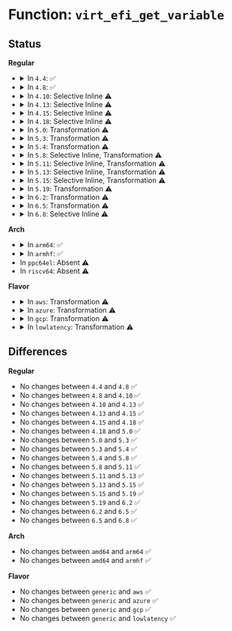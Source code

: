 # Function: <code>virt_efi_get_variable</code>

## Status
<b>Regular</b>
<ul>
<li>
<details>
<summary>In <code>4.4</code>: ✅</summary>

```c
efi_status_t virt_efi_get_variable(efi_char16_t *name, efi_guid_t *vendor, u32 *attr, long unsigned int *data_size, void *data);
```

**Collision:** Unique Static

**Inline:** No

**Transformation:** False

**Instances:**

```
In drivers/firmware/efi/runtime-wrappers.c (ffffffff816d4d40)
Location: drivers/firmware/efi/runtime-wrappers.c:152
Inline: False
```
**Symbols:**

```
ffffffff816d4d40-ffffffff816d4dcf: virt_efi_get_variable (STB_LOCAL)
```
</details>
</li>
<li>
<details>
<summary>In <code>4.8</code>: ✅</summary>

```c
efi_status_t virt_efi_get_variable(efi_char16_t *name, efi_guid_t *vendor, u32 *attr, long unsigned int *data_size, void *data);
```

**Collision:** Unique Static

**Inline:** No

**Transformation:** False

**Instances:**

```
In drivers/firmware/efi/runtime-wrappers.c (ffffffff81738ee0)
Location: drivers/firmware/efi/runtime-wrappers.c:133
Inline: False
```
**Symbols:**

```
ffffffff81738ee0-ffffffff81738ff5: virt_efi_get_variable (STB_LOCAL)
```
</details>
</li>
<li>
<details>
<summary>In <code>4.10</code>: Selective Inline ⚠️</summary>

```c
efi_status_t virt_efi_get_variable(efi_char16_t *name, efi_guid_t *vendor, u32 *attr, long unsigned int *data_size, void *data);
```

**Collision:** Unique Static

**Inline:** Selective

**Transformation:** False

**Instances:**

```
In drivers/firmware/efi/runtime-wrappers.c (ffffffff8176c050)
Location: drivers/firmware/efi/runtime-wrappers.c:139
Inline: True
```
**Symbols:**

```
ffffffff8176c050-ffffffff8176c185: virt_efi_get_variable (STB_LOCAL)
```
</details>
</li>
<li>
<details>
<summary>In <code>4.13</code>: Selective Inline ⚠️</summary>

```c
efi_status_t virt_efi_get_variable(efi_char16_t *name, efi_guid_t *vendor, u32 *attr, long unsigned int *data_size, void *data);
```

**Collision:** Unique Static

**Inline:** Selective

**Transformation:** False

**Instances:**

```
In drivers/firmware/efi/runtime-wrappers.c (ffffffff8178a410)
Location: drivers/firmware/efi/runtime-wrappers.c:139
Inline: True
```
**Symbols:**

```
ffffffff8178a410-ffffffff8178a544: virt_efi_get_variable (STB_LOCAL)
```
</details>
</li>
<li>
<details>
<summary>In <code>4.15</code>: Selective Inline ⚠️</summary>

```c
efi_status_t virt_efi_get_variable(efi_char16_t *name, efi_guid_t *vendor, u32 *attr, long unsigned int *data_size, void *data);
```

**Collision:** Unique Static

**Inline:** Selective

**Transformation:** False

**Instances:**

```
In drivers/firmware/efi/runtime-wrappers.c (ffffffff81800980)
Location: drivers/firmware/efi/runtime-wrappers.c:139
Inline: True
```
**Symbols:**

```
ffffffff81800980-ffffffff81800ada: virt_efi_get_variable (STB_LOCAL)
```
</details>
</li>
<li>
<details>
<summary>In <code>4.18</code>: Selective Inline ⚠️</summary>

```c
efi_status_t virt_efi_get_variable(efi_char16_t *name, efi_guid_t *vendor, u32 *attr, long unsigned int *data_size, void *data);
```

**Collision:** Unique Static

**Inline:** Selective

**Transformation:** False

**Instances:**

```
In drivers/firmware/efi/runtime-wrappers.c (ffffffff81849ef0)
Location: drivers/firmware/efi/runtime-wrappers.c:139
Inline: True
```
**Symbols:**

```
ffffffff81849ef0-ffffffff8184a00a: virt_efi_get_variable (STB_LOCAL)
```
</details>
</li>
<li>
<details>
<summary>In <code>5.0</code>: Transformation ⚠️</summary>

```c
efi_status_t virt_efi_get_variable(efi_char16_t *name, efi_guid_t *vendor, u32 *attr, long unsigned int *data_size, void *data);
```

**Collision:** Unique Static

**Inline:** No

**Transformation:** True

**Instances:**

```
In drivers/firmware/efi/runtime-wrappers.c (0)
Location: drivers/firmware/efi/runtime-wrappers.c:287
Inline: False
```
**Symbols:**

```
ffffffff81875fe0-ffffffff81876125: virt_efi_get_variable (STB_LOCAL)
ffffffff8187727f-ffffffff818772b6: virt_efi_get_variable.cold.9 (STB_LOCAL)
```
</details>
</li>
<li>
<details>
<summary>In <code>5.3</code>: Transformation ⚠️</summary>

```c
efi_status_t virt_efi_get_variable(efi_char16_t *name, efi_guid_t *vendor, u32 *attr, long unsigned int *data_size, void *data);
```

**Collision:** Unique Static

**Inline:** No

**Transformation:** True

**Instances:**

```
In drivers/firmware/efi/runtime-wrappers.c (0)
Location: drivers/firmware/efi/runtime-wrappers.c:299
Inline: False
```
**Symbols:**

```
ffffffff818ba1f0-ffffffff818ba33b: virt_efi_get_variable (STB_LOCAL)
ffffffff818bb70f-ffffffff818bb746: virt_efi_get_variable.cold (STB_LOCAL)
```
</details>
</li>
<li>
<details>
<summary>In <code>5.4</code>: Transformation ⚠️</summary>

```c
efi_status_t virt_efi_get_variable(efi_char16_t *name, efi_guid_t *vendor, u32 *attr, long unsigned int *data_size, void *data);
```

**Collision:** Unique Static

**Inline:** No

**Transformation:** True

**Instances:**

```
In drivers/firmware/efi/runtime-wrappers.c (0)
Location: drivers/firmware/efi/runtime-wrappers.c:299
Inline: False
```
**Symbols:**

```
ffffffff818ecc90-ffffffff818ecddb: virt_efi_get_variable (STB_LOCAL)
ffffffff818ee1af-ffffffff818ee1e6: virt_efi_get_variable.cold (STB_LOCAL)
```
</details>
</li>
<li>
<details>
<summary>In <code>5.8</code>: Selective Inline, Transformation ⚠️</summary>

```c
efi_status_t virt_efi_get_variable(efi_char16_t *name, efi_guid_t *vendor, u32 *attr, long unsigned int *data_size, void *data);
```

**Collision:** Unique Static

**Inline:** Selective

**Transformation:** True

**Instances:**

```
In drivers/firmware/efi/runtime-wrappers.c (ffffffff819c0350)
Location: drivers/firmware/efi/runtime-wrappers.c:299
Inline: True
```
**Symbols:**

```
ffffffff819c0220-ffffffff819c034d: virt_efi_get_variable.part.0 (STB_LOCAL)
ffffffff819c1bda-ffffffff819c1c11: virt_efi_get_variable.part.0.cold (STB_LOCAL)
ffffffff819c0350-ffffffff819c03ae: virt_efi_get_variable (STB_LOCAL)
```
</details>
</li>
<li>
<details>
<summary>In <code>5.11</code>: Selective Inline, Transformation ⚠️</summary>

```c
efi_status_t virt_efi_get_variable(efi_char16_t *name, efi_guid_t *vendor, u32 *attr, long unsigned int *data_size, void *data);
```

**Collision:** Unique Static

**Inline:** Selective

**Transformation:** True

**Instances:**

```
In drivers/firmware/efi/runtime-wrappers.c (ffffffff819c1a20)
Location: drivers/firmware/efi/runtime-wrappers.c:299
Inline: True
```
**Symbols:**

```
ffffffff819c18f0-ffffffff819c1a1d: virt_efi_get_variable.part.0 (STB_LOCAL)
ffffffff81c2cba0-ffffffff81c2cbd7: virt_efi_get_variable.part.0.cold (STB_LOCAL)
ffffffff819c1a20-ffffffff819c1a7e: virt_efi_get_variable (STB_LOCAL)
```
</details>
</li>
<li>
<details>
<summary>In <code>5.13</code>: Selective Inline, Transformation ⚠️</summary>

```c
efi_status_t virt_efi_get_variable(efi_char16_t *name, efi_guid_t *vendor, u32 *attr, long unsigned int *data_size, void *data);
```

**Collision:** Unique Static

**Inline:** Selective

**Transformation:** True

**Instances:**

```
In drivers/firmware/efi/runtime-wrappers.c (ffffffff819a5cb3)
Location: drivers/firmware/efi/runtime-wrappers.c:299
Inline: True
```
**Symbols:**

```
ffffffff819a5c70-ffffffff819a5dbb: virt_efi_get_variable (STB_LOCAL)
ffffffff81c1ed60-ffffffff81c1ed97: virt_efi_get_variable.cold (STB_LOCAL)
```
</details>
</li>
<li>
<details>
<summary>In <code>5.15</code>: Selective Inline, Transformation ⚠️</summary>

```c
efi_status_t virt_efi_get_variable(efi_char16_t *name, efi_guid_t *vendor, u32 *attr, long unsigned int *data_size, void *data);
```

**Collision:** Unique Static

**Inline:** Selective

**Transformation:** True

**Instances:**

```
In drivers/firmware/efi/runtime-wrappers.c (ffffffff81a532d3)
Location: drivers/firmware/efi/runtime-wrappers.c:299
Inline: True
```
**Symbols:**

```
ffffffff81a53290-ffffffff81a533e6: virt_efi_get_variable (STB_LOCAL)
ffffffff81d303a7-ffffffff81d303e4: virt_efi_get_variable.cold (STB_LOCAL)
```
</details>
</li>
<li>
<details>
<summary>In <code>5.19</code>: Transformation ⚠️</summary>

```c
efi_status_t virt_efi_get_variable(efi_char16_t *name, efi_guid_t *vendor, u32 *attr, long unsigned int *data_size, void *data);
```

**Collision:** Unique Static

**Inline:** No

**Transformation:** True

**Instances:**

```
In drivers/firmware/efi/runtime-wrappers.c (0)
Location: drivers/firmware/efi/runtime-wrappers.c:299
Inline: False
```
**Symbols:**

```
ffffffff81bc2080-ffffffff81bc21e3: virt_efi_get_variable (STB_LOCAL)
ffffffff81efc724-ffffffff81efc761: virt_efi_get_variable.cold (STB_LOCAL)
```
</details>
</li>
<li>
<details>
<summary>In <code>6.2</code>: Transformation ⚠️</summary>

```c
efi_status_t virt_efi_get_variable(efi_char16_t *name, efi_guid_t *vendor, u32 *attr, long unsigned int *data_size, void *data);
```

**Collision:** Unique Static

**Inline:** No

**Transformation:** True

**Instances:**

```
In drivers/firmware/efi/runtime-wrappers.c (0)
Location: drivers/firmware/efi/runtime-wrappers.c:301
Inline: False
```
**Symbols:**

```
ffffffff81d66bd0-ffffffff81d66d7b: virt_efi_get_variable (STB_LOCAL)
ffffffff820a9f0e-ffffffff820a9f22: virt_efi_get_variable.cold (STB_LOCAL)
```
</details>
</li>
<li>
<details>
<summary>In <code>6.5</code>: Transformation ⚠️</summary>

```c
efi_status_t virt_efi_get_variable(efi_char16_t *name, efi_guid_t *vendor, u32 *attr, long unsigned int *data_size, void *data);
```

**Collision:** Unique Static

**Inline:** No

**Transformation:** True

**Instances:**

```
In drivers/firmware/efi/runtime-wrappers.c (0)
Location: drivers/firmware/efi/runtime-wrappers.c:301
Inline: False
```
**Symbols:**

```
ffffffff81dd1ce0-ffffffff81dd1e8b: virt_efi_get_variable (STB_LOCAL)
ffffffff8212b2bc-ffffffff8212b2d0: virt_efi_get_variable.cold (STB_LOCAL)
```
</details>
</li>
<li>
<details>
<summary>In <code>6.8</code>: Selective Inline ⚠️</summary>

```c
efi_status_t virt_efi_get_variable(efi_char16_t *name, efi_guid_t *vendor, u32 *attr, long unsigned int *data_size, void *data);
```

**Collision:** Unique Static

**Inline:** Selective

**Transformation:** False

**Instances:**

```
In drivers/firmware/efi/runtime-wrappers.c (ffffffff81e8a6a0)
Location: drivers/firmware/efi/runtime-wrappers.c:393
Inline: True
```
**Symbols:**

```
ffffffff81e8a6a0-ffffffff81e8a766: virt_efi_get_variable (STB_LOCAL)
```
</details>
</li>
</ul>
<b>Arch</b>
<ul>
<li>
<details>
<summary>In <code>arm64</code>: ✅</summary>

```c
efi_status_t virt_efi_get_variable(efi_char16_t *name, efi_guid_t *vendor, u32 *attr, long unsigned int *data_size, void *data);
```

**Collision:** Unique Static

**Inline:** No

**Transformation:** False

**Instances:**

```
In drivers/firmware/efi/runtime-wrappers.c (ffff800010b5ff50)
Location: drivers/firmware/efi/runtime-wrappers.c:299
Inline: False
```
**Symbols:**

```
ffff800010b5ff50-ffff800010b600cc: virt_efi_get_variable (STB_LOCAL)
```
</details>
</li>
<li>
<details>
<summary>In <code>armhf</code>: ✅</summary>

```c
efi_status_t virt_efi_get_variable(efi_char16_t *name, efi_guid_t *vendor, u32 *attr, long unsigned int *data_size, void *data);
```

**Collision:** Unique Static

**Inline:** No

**Transformation:** False

**Instances:**

```
In drivers/firmware/efi/runtime-wrappers.c (c0c3f4f0)
Location: drivers/firmware/efi/runtime-wrappers.c:299
Inline: False
```
**Symbols:**

```
c0c3f4f0-c0c3f638: virt_efi_get_variable (STB_LOCAL)
```
</details>
</li>
<li>
In <code>ppc64el</code>: Absent ⚠️
</li>
<li>
In <code>riscv64</code>: Absent ⚠️
</li>
</ul>
<b>Flavor</b>
<ul>
<li>
<details>
<summary>In <code>aws</code>: Transformation ⚠️</summary>

```c
efi_status_t virt_efi_get_variable(efi_char16_t *name, efi_guid_t *vendor, u32 *attr, long unsigned int *data_size, void *data);
```

**Collision:** Unique Static

**Inline:** No

**Transformation:** True

**Instances:**

```
In drivers/firmware/efi/runtime-wrappers.c (0)
Location: drivers/firmware/efi/runtime-wrappers.c:299
Inline: False
```
**Symbols:**

```
ffffffff8188e870-ffffffff8188e9bb: virt_efi_get_variable (STB_LOCAL)
ffffffff8188fd8f-ffffffff8188fdc6: virt_efi_get_variable.cold (STB_LOCAL)
```
</details>
</li>
<li>
<details>
<summary>In <code>azure</code>: Transformation ⚠️</summary>

```c
efi_status_t virt_efi_get_variable(efi_char16_t *name, efi_guid_t *vendor, u32 *attr, long unsigned int *data_size, void *data);
```

**Collision:** Unique Static

**Inline:** No

**Transformation:** True

**Instances:**

```
In drivers/firmware/efi/runtime-wrappers.c (0)
Location: drivers/firmware/efi/runtime-wrappers.c:299
Inline: False
```
**Symbols:**

```
ffffffff81847390-ffffffff818474db: virt_efi_get_variable (STB_LOCAL)
ffffffff8184883f-ffffffff81848876: virt_efi_get_variable.cold (STB_LOCAL)
```
</details>
</li>
<li>
<details>
<summary>In <code>gcp</code>: Transformation ⚠️</summary>

```c
efi_status_t virt_efi_get_variable(efi_char16_t *name, efi_guid_t *vendor, u32 *attr, long unsigned int *data_size, void *data);
```

**Collision:** Unique Static

**Inline:** No

**Transformation:** True

**Instances:**

```
In drivers/firmware/efi/runtime-wrappers.c (0)
Location: drivers/firmware/efi/runtime-wrappers.c:299
Inline: False
```
**Symbols:**

```
ffffffff818e1af0-ffffffff818e1c3b: virt_efi_get_variable (STB_LOCAL)
ffffffff818e300f-ffffffff818e3046: virt_efi_get_variable.cold (STB_LOCAL)
```
</details>
</li>
<li>
<details>
<summary>In <code>lowlatency</code>: Transformation ⚠️</summary>

```c
efi_status_t virt_efi_get_variable(efi_char16_t *name, efi_guid_t *vendor, u32 *attr, long unsigned int *data_size, void *data);
```

**Collision:** Unique Static

**Inline:** No

**Transformation:** True

**Instances:**

```
In drivers/firmware/efi/runtime-wrappers.c (0)
Location: drivers/firmware/efi/runtime-wrappers.c:299
Inline: False
```
**Symbols:**

```
ffffffff818fe590-ffffffff818fe6db: virt_efi_get_variable (STB_LOCAL)
ffffffff818ffc4f-ffffffff818ffc86: virt_efi_get_variable.cold (STB_LOCAL)
```
</details>
</li>
</ul>

## Differences
<b>Regular</b>
<ul>
<li>
No changes between <code>4.4</code> and <code>4.8</code> ✅
</li>
<li>
No changes between <code>4.8</code> and <code>4.10</code> ✅
</li>
<li>
No changes between <code>4.10</code> and <code>4.13</code> ✅
</li>
<li>
No changes between <code>4.13</code> and <code>4.15</code> ✅
</li>
<li>
No changes between <code>4.15</code> and <code>4.18</code> ✅
</li>
<li>
No changes between <code>4.18</code> and <code>5.0</code> ✅
</li>
<li>
No changes between <code>5.0</code> and <code>5.3</code> ✅
</li>
<li>
No changes between <code>5.3</code> and <code>5.4</code> ✅
</li>
<li>
No changes between <code>5.4</code> and <code>5.8</code> ✅
</li>
<li>
No changes between <code>5.8</code> and <code>5.11</code> ✅
</li>
<li>
No changes between <code>5.11</code> and <code>5.13</code> ✅
</li>
<li>
No changes between <code>5.13</code> and <code>5.15</code> ✅
</li>
<li>
No changes between <code>5.15</code> and <code>5.19</code> ✅
</li>
<li>
No changes between <code>5.19</code> and <code>6.2</code> ✅
</li>
<li>
No changes between <code>6.2</code> and <code>6.5</code> ✅
</li>
<li>
No changes between <code>6.5</code> and <code>6.8</code> ✅
</li>
</ul>
<b>Arch</b>
<ul>
<li>
No changes between <code>amd64</code> and <code>arm64</code> ✅
</li>
<li>
No changes between <code>amd64</code> and <code>armhf</code> ✅
</li>
</ul>
<b>Flavor</b>
<ul>
<li>
No changes between <code>generic</code> and <code>aws</code> ✅
</li>
<li>
No changes between <code>generic</code> and <code>azure</code> ✅
</li>
<li>
No changes between <code>generic</code> and <code>gcp</code> ✅
</li>
<li>
No changes between <code>generic</code> and <code>lowlatency</code> ✅
</li>
</ul>
